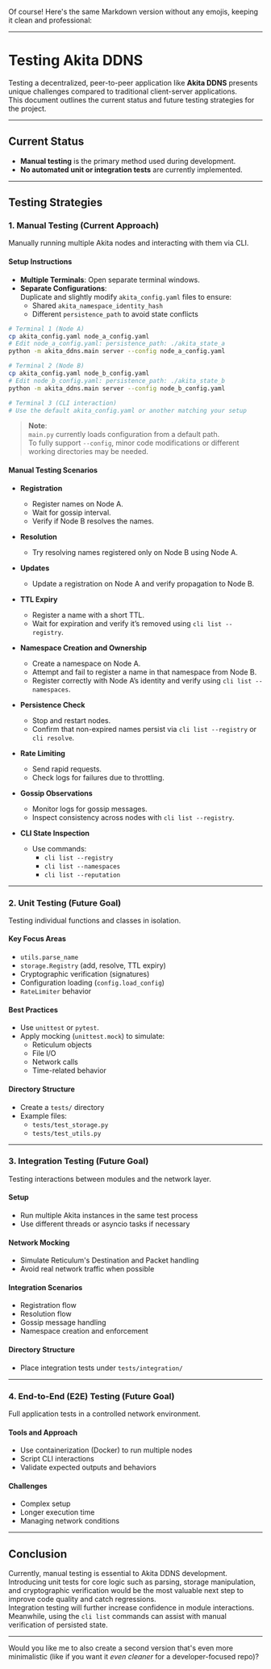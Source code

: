 Of course! Here's the same Markdown version without any emojis, keeping it clean and professional:

---

# Testing Akita DDNS

Testing a decentralized, peer-to-peer application like **Akita DDNS** presents unique challenges compared to traditional client-server applications.  
This document outlines the current status and future testing strategies for the project.

---

## Current Status

- **Manual testing** is the primary method used during development.
- **No automated unit or integration tests** are currently implemented.

---

## Testing Strategies

### 1. Manual Testing (Current Approach)

Manually running multiple Akita nodes and interacting with them via CLI.

#### Setup Instructions

- **Multiple Terminals**: Open separate terminal windows.
- **Separate Configurations**:  
  Duplicate and slightly modify `akita_config.yaml` files to ensure:
  - Shared `akita_namespace_identity_hash`
  - Different `persistence_path` to avoid state conflicts

```bash
# Terminal 1 (Node A)
cp akita_config.yaml node_a_config.yaml
# Edit node_a_config.yaml: persistence_path: ./akita_state_a
python -m akita_ddns.main server --config node_a_config.yaml

# Terminal 2 (Node B)
cp akita_config.yaml node_b_config.yaml
# Edit node_b_config.yaml: persistence_path: ./akita_state_b
python -m akita_ddns.main server --config node_b_config.yaml

# Terminal 3 (CLI interaction)
# Use the default akita_config.yaml or another matching your setup
```

> **Note**:  
> `main.py` currently loads configuration from a default path.  
> To fully support `--config`, minor code modifications or different working directories may be needed.

#### Manual Testing Scenarios

- **Registration**  
  - Register names on Node A.
  - Wait for gossip interval.
  - Verify if Node B resolves the names.

- **Resolution**  
  - Try resolving names registered only on Node B using Node A.

- **Updates**  
  - Update a registration on Node A and verify propagation to Node B.

- **TTL Expiry**  
  - Register a name with a short TTL.
  - Wait for expiration and verify it’s removed using `cli list --registry`.

- **Namespace Creation and Ownership**  
  - Create a namespace on Node A.
  - Attempt and fail to register a name in that namespace from Node B.
  - Register correctly with Node A’s identity and verify using `cli list --namespaces`.

- **Persistence Check**  
  - Stop and restart nodes.
  - Confirm that non-expired names persist via `cli list --registry` or `cli resolve`.

- **Rate Limiting**  
  - Send rapid requests.
  - Check logs for failures due to throttling.

- **Gossip Observations**  
  - Monitor logs for gossip messages.
  - Inspect consistency across nodes with `cli list --registry`.

- **CLI State Inspection**  
  - Use commands:
    - `cli list --registry`
    - `cli list --namespaces`
    - `cli list --reputation`

---

### 2. Unit Testing (Future Goal)

Testing individual functions and classes in isolation.

#### Key Focus Areas

- `utils.parse_name`
- `storage.Registry` (add, resolve, TTL expiry)
- Cryptographic verification (signatures)
- Configuration loading (`config.load_config`)
- `RateLimiter` behavior

#### Best Practices

- Use `unittest` or `pytest`.
- Apply mocking (`unittest.mock`) to simulate:
  - Reticulum objects
  - File I/O
  - Network calls
  - Time-related behavior

#### Directory Structure

- Create a `tests/` directory
- Example files:
  - `tests/test_storage.py`
  - `tests/test_utils.py`

---

### 3. Integration Testing (Future Goal)

Testing interactions between modules and the network layer.

#### Setup

- Run multiple Akita instances in the same test process
- Use different threads or asyncio tasks if necessary

#### Network Mocking

- Simulate Reticulum's Destination and Packet handling
- Avoid real network traffic when possible

#### Integration Scenarios

- Registration flow
- Resolution flow
- Gossip message handling
- Namespace creation and enforcement

#### Directory Structure

- Place integration tests under `tests/integration/`

---

### 4. End-to-End (E2E) Testing (Future Goal)

Full application tests in a controlled network environment.

#### Tools and Approach

- Use containerization (Docker) to run multiple nodes
- Script CLI interactions
- Validate expected outputs and behaviors

#### Challenges

- Complex setup
- Longer execution time
- Managing network conditions

---

## Conclusion

Currently, manual testing is essential to Akita DDNS development.  
Introducing unit tests for core logic such as parsing, storage manipulation, and cryptographic verification would be the most valuable next step to improve code quality and catch regressions.  
Integration testing will further increase confidence in module interactions.  
Meanwhile, using the `cli list` commands can assist with manual verification of persisted state.

---

Would you like me to also create a second version that's even more minimalistic (like if you want it *even cleaner* for a developer-focused repo)?
